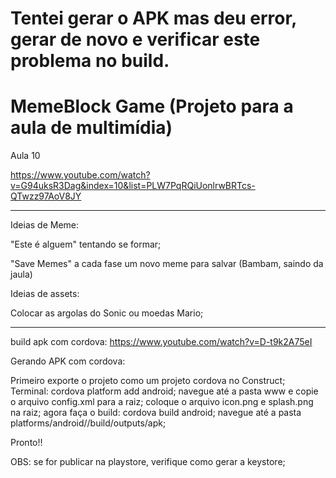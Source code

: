 # Tentei gerar o APK mas deu error, gerar de novo e verificar este problema no build.

# MemeBlock Game (Projeto para a aula de multimídia)

Aula 10

https://www.youtube.com/watch?v=G94uksR3Dag&index=10&list=PLW7PqRQiUonlrwBRTcs-QTwzz97AoV8JY

--------------------------------------------------
Ideias de Meme:

"Este é alguem" tentando se formar;

"Save Memes" a cada fase um novo meme para salvar (Bambam, saindo da jaula)

Ideias de assets:

Colocar as argolas do Sonic ou moedas Mario;

---------------------------------------------------

build apk com cordova:
https://www.youtube.com/watch?v=D-t9k2A75eI

Gerando APK com cordova:

Primeiro exporte o projeto como um projeto cordova no Construct;
Terminal: cordova platform add android;
navegue até a pasta www e copie o arquivo config.xml para a raiz;
coloque o arquivo icon.png e splash.png na raiz;
agora faça o build: cordova build android;
navegue até a pasta platforms/android//build/outputs/apk;

Pronto!!



OBS: se for publicar na playstore, verifique como gerar a keystore;
